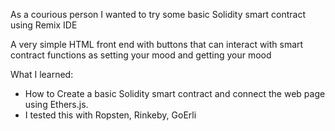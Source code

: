 As a courious person I wanted to try some basic Solidity smart contract using Remix IDE

A very simple HTML front end with buttons that can interact with smart contract functions as setting your mood and getting your mood

What I learned:
- How to Create a basic Solidity smart contract
and connect the web page using Ethers.js.
- I tested this with Ropsten, Rinkeby, GoErli